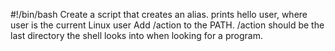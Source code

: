 #!/bin/bash
Create a script that creates an alias.
prints hello user, where user is the current Linux user
Add /action to the PATH. /action should be the last directory the shell looks into when looking for a program.
